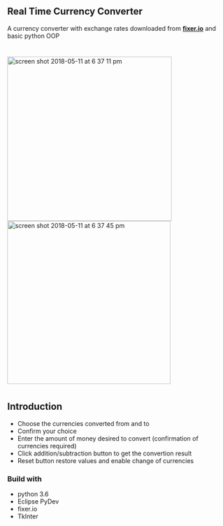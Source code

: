 ## Real Time Currency Converter
A currency converter with exchange rates downloaded from [**fixer.io**](https://fixer.io/) and basic python OOP
#
<img width="376" alt="screen shot 2018-05-11 at 6 37 11 pm" src="https://user-images.githubusercontent.com/35350176/39950574-17293924-5550-11e8-963e-adfc9ba5b7df.png" width=50%> </img>
<img width="373" alt="screen shot 2018-05-11 at 6 37 45 pm" src="https://user-images.githubusercontent.com/35350176/39950597-3d68f1ce-5550-11e8-9c2c-36cfcb428eb2.png" width=50%></img> 
#
## Introduction
- Choose the currencies converted from and to
- Confirm your choice
- Enter the amount of money desired to convert (confirmation of currencies required)
- Click addition/subtraction button to get the convertion result
- Reset button restore values and enable change of currencies
### Build with
- python 3.6
- Eclipse PyDev
- fixer.io
- TkInter


 

